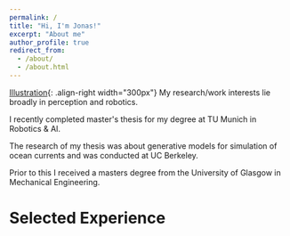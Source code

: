 ```yaml
---
permalink: /
title: "Hi, I'm Jonas!"
excerpt: "About me"
author_profile: true
redirect_from: 
  - /about/
  - /about.html
---
```


[Illustration](/images/something.png){: .align-right width="300px"}
My research/work interests lie broadly in perception and robotics.

I recently completed master's thesis for my degree at TU Munich in Robotics & AI.

The research of my thesis was about generative models for simulation of ocean currents and was conducted at UC Berkeley.

Prior to this I received a masters degree from the University of Glasgow in Mechanical Engineering.

# Selected Experience

##
